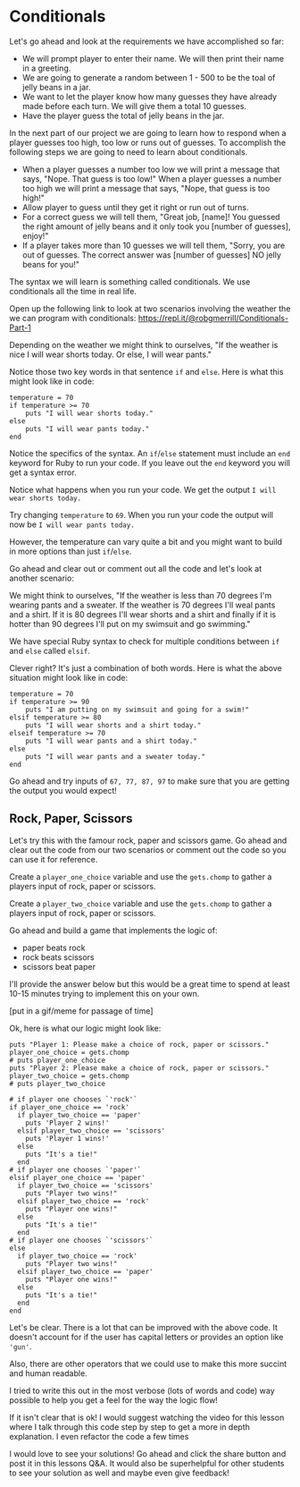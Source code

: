 # Conditionals

Let's go ahead and look at the requirements we have accomplished so far:

* We will prompt player to enter their name. We will then print their name in a greeting.
* We are going to generate a random between 1 - 500 to be the toal of jelly beans in a jar.
* We want to let the player know how many guesses they have already made before each turn. We will give them a total 10 guesses.
*  Have the player guess the total of jelly beans in the jar.

In the next part of our project we are going to learn how to respond when a player guesses too high, too low or runs out of guesses. To accomplish the following steps we are going to need to learn about conditionals.

*  When a player guesses a number too low we will print a message that says, "Nope. That guess is too low!" When a player guesses a number too high we will print a message that says, "Nope, that guess is too high!"
* Allow player to guess until they get it right or run out of turns.
* For a correct guess we will tell them, "Great job, [name]! You guessed the right amount of jelly beans and it only took you [number of guesses], enjoy!"
* If a player takes more than 10 guesses we will tell them, "Sorry, you are out of guesses. The correct answer was [number of guesses] NO jelly beans for you!"

The syntax we will learn is something called conditionals. We use conditionals all the time in real life. 

Open up the following link to look at two scenarios involving the weather the we can program with conditionals: https://repl.it/@robgmerrill/Conditionals-Part-1

Depending on the weather we might think to ourselves, "If the weather is nice I will wear shorts today. Or else, I will wear pants."

Notice those two key words in that sentence `if` and `else`. Here is what this might look like in code:
```
temperature = 70
if temperature >= 70
    puts "I will wear shorts today."
else
    puts "I will wear pants today."
end
```

Notice the specifics of the syntax. An `if`/`else` statement must include an `end` keyword for Ruby to run your code. If you leave out the `end` keyword you will get a syntax error.

Notice what happens when you run your code. We get the output `I will wear shorts today.`

Try changing `temperature` to `69`. When you run your code the output will now be `I will wear pants today.`

However, the temperature can vary quite a bit and you might want to build in more options than just `if`/`else`.

Go ahead and clear out or comment out all the code and let's look at another scenario:

We might think to ourselves, "If the weather is less than 70 degrees I'm wearing pants and a sweater. If the weather is 70 degrees I'll weal pants and a shirt. If it is 80 degrees I'll wear shorts and a shirt and finally if it is hotter than 90 degrees I'll put on my swimsuit and go swimming."

We have special Ruby syntax to check for multiple conditions between `if` and `else` called `elsif`. 

Clever right? It's just a combination of both words. Here is what the above situation might look like in code: 

```
temperature = 70
if temperature >= 90
    puts "I am putting on my swimsuit and going for a swim!"
elsif temperature >= 80
    puts "I will wear shorts and a shirt today."
elseif temperature >= 70
    puts "I will wear pants and a shirt today."
else 
    puts "I will wear pants and a sweater today."
end
```

Go ahead and try inputs of `67, 77, 87, 97` to make sure that you are getting the output you would expect!

## Rock, Paper, Scissors

Let's try this with the famour rock, paper and scissors game. Go ahead and clear out the code from our two scenarios or comment out the code so you can use it for reference. 

Create a `player_one_choice` variable and use the `gets.chomp` to gather a players input of rock, paper or scissors.

Create a `player_two_choice` variable and use the `gets.chomp` to gather a players input of rock, paper or scissors.

Go ahead and build a game that implements the logic of: 
* paper beats rock
* rock beats scissors
* scissors beat paper

I'll provide the answer below but this would be a great time to spend at least 10-15 minutes trying to implement this on your own.

[put in a gif/meme for passage of time]

Ok, here is what our logic might look like:
```
puts "Player 1: Please make a choice of rock, paper or scissors."
player_one_choice = gets.chomp
# puts player_one_choice
puts "Player 2: Please make a choice of rock, paper or scissors."
player_two_choice = gets.chomp
# puts player_two_choice

# if player one chooses `'rock'`
if player_one_choice == 'rock' 
  if player_two_choice == 'paper'
    puts 'Player 2 wins!'
  elsif player_two_choice == 'scissors'
    puts 'Player 1 wins!'
  else
    puts "It's a tie!"
  end
# if player one chooses `'paper'`
elsif player_one_choice == 'paper'
  if player_two_choice == 'scissors'
    puts "Player two wins!"
  elsif player_two_choice == 'rock'
    puts "Player one wins!"
  else 
    puts "It's a tie!"
  end
# if player one chooses `'scissors'`
else 
  if player_two_choice == 'rock'
    puts "Player two wins!"
  elsif player_two_choice == 'paper'
    puts "Player one wins!"
  else 
    puts "It's a tie!"
  end
end
```

Let's be clear. There is a lot that can be improved with the above code. It doesn't account for if the user has capital letters or provides an option like `'gun'`.

Also, there are other operators that we could use to make this more succint and human readable. 

I tried to write this out in the most verbose (lots of words and code) way possible to help you get a feel for the way the logic flow!

If it isn't clear that is ok! I would suggest watching the video for this lesson where I talk through this code step by step to get a more in depth explanation. I even refactor the code a few times 

I would love to see your solutions! Go ahead and click the share button and post it in this lessons Q&A. It would also be superhelpful for other students to see your solution as well and maybe even give feedback!



